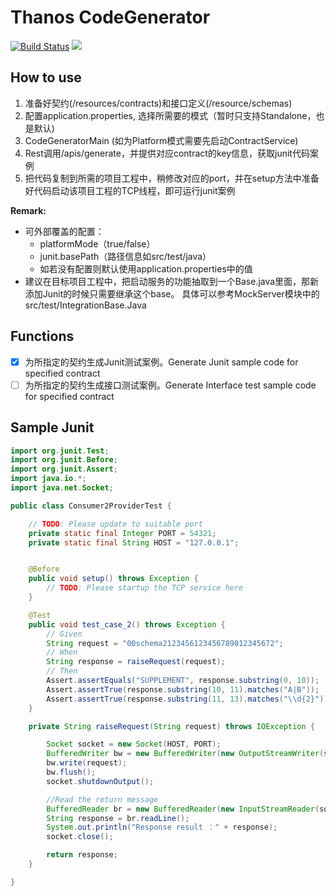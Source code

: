 # Thanos CodeGenerator

[![Build Status](https://travis-ci.org/abigail830/thanos-code-generator.svg?branch=master)](https://travis-ci.org/abigail830/thanos-code-generator)
[![](https://jitpack.io/v/abigail830/thanos-code-generator.svg)](https://jitpack.io/#abigail830/thanos-code-generator)

## How to use

1. 准备好契约(/resources/contracts)和接口定义(/resource/schemas)
2. 配置application.properties, 选择所需要的模式（暂时只支持Standalone，也是默认)
3. CodeGeneratorMain (如为Platform模式需要先启动ContractService)
4. Rest调用/apis/generate，并提供对应contract的key信息，获取junit代码案例
5. 把代码复制到所需的项目工程中，稍修改对应的port，并在setup方法中准备好代码启动该项目工程的TCP线程，即可运行junit案例

**Remark:** 
* 可外部覆盖的配置：
    * platformMode（true/false）
    * junit.basePath（路径信息如src/test/java）
    * 如若没有配置则默认使用application.properties中的值
* 建议在目标项目工程中，把启动服务的功能抽取到一个Base.java里面，那新添加Junit的时候只需要继承这个base。 具体可以参考MockServer模块中的src/test/IntegrationBase.Java


## Functions
* [x] 为所指定的契约生成Junit测试案例。Generate Junit sample code for specified contract
* [ ] 为所指定的契约生成接口测试案例。Generate Interface test sample code for specified contract

## Sample Junit

``` Java
import org.junit.Test;
import org.junit.Before;
import org.junit.Assert;
import java.io.*;
import java.net.Socket;

public class Consumer2ProviderTest {

    // TODO: Please update to suitable port
    private static final Integer PORT = 54321;
    private static final String HOST = "127.0.0.1";


    @Before
    public void setup() throws Exception {
        // TODO: Please startup the TCP service here
    }

    @Test
    public void test_case_2() throws Exception {
        // Given
        String request = "00schema2123456123456789012345672";
        // When
        String response = raiseRequest(request);
        // Then
        Assert.assertEquals("SUPPLEMENT", response.substring(0, 10));
        Assert.assertTrue(response.substring(10, 11).matches("A|B"));
        Assert.assertTrue(response.substring(11, 13).matches("\\d{2}"));
    }

    private String raiseRequest(String request) throws IOException {

        Socket socket = new Socket(HOST, PORT);
        BufferedWriter bw = new BufferedWriter(new OutputStreamWriter(socket.getOutputStream()));
        bw.write(request);
        bw.flush();
        socket.shutdownOutput();

        //Read the return message
        BufferedReader br = new BufferedReader(new InputStreamReader(socket.getInputStream()));
        String response = br.readLine();
        System.out.println("Response result ：" + response);
        socket.close();

        return response;
    }

}

```

